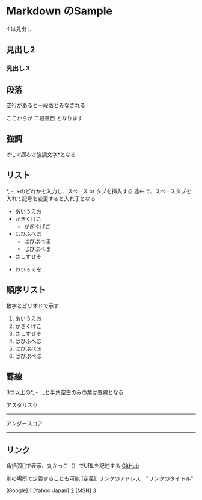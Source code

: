 # Markdown のSample
↑は見出し

## 見出し2

### 見出し３


## 段落
空行があると一段落とみなされる

ここからが
二段落目
となります

## 強調
*か _で囲むと*強調文字*となる

##  リスト
*, -, +のどれかを入力し、スペース or タブを挿入する
途中で、スペースタブを入れて記号を変更すると入れ子となる

* あいうえお
* かきくけこ
  + がぎぐげご
* はひふへほ
  - ばびぶべぼ
  - ぱぴぷぺぽ
* さしすせそ
+ わぃぅぇを

## 順序リスト
数字とピリオドで示す

1. あいうえお
2. かきくけこ
3. さしすせそ
4. はひふへほ
  2. ばびぶべぼ
  3. ぱぴぷぺぽ

## 罫線
3つ以上の*, - , _と半角空白のみの業は罫線となる

アスタリスク
***

アンダースコア
___

## リンク
角括弧[]で表示、丸かっこ（）でURLを記述する
[GitHub](https://github.com)

別の場所で定義することも可能
[定義]: リンクのアドレス　"リンクのタイトル"

[Google]        [1]
[Yahoo Japan]   [2]
[MSN]           [3]

[1]:  https://www.google.co.jp/#hl=ja   "Google"
[2]:  http://www.yahoo.co.jp/  "Yahoo Japan"
[3]:  http://www.msn.com/ja-jp  "MSN"

